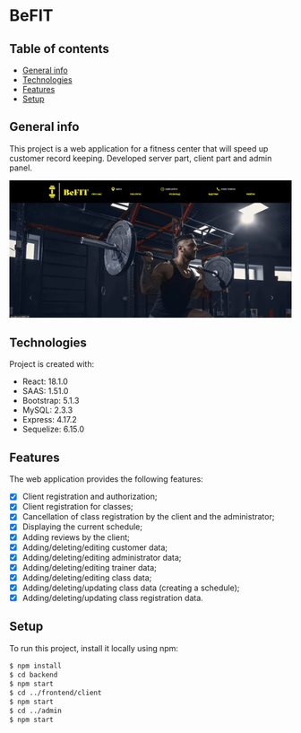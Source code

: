 # BeFIT

## Table of contents
* [General info](#general-info)
* [Technologies](#technologies)
* [Features](#features)
* [Setup](#setup)

## General info

This project is a web application for a fitness center that will speed up customer record keeping. Developed server part, client part and admin panel.

![](demo-befit.gif)

## Technologies
Project is created with:
* React: 18.1.0
* SAAS: 1.51.0
* Bootstrap: 5.1.3
* MySQL: 2.3.3
* Express: 4.17.2
* Sequelize: 6.15.0

## Features

The web application provides the following features: 
- [x] Client registration and authorization;
- [x] Client registration for classes; 
- [x] Cancellation of class registration by the client and the administrator;
- [x] Displaying the current schedule; 
- [x] Adding reviews by the client;
- [x] Adding/deleting/editing customer data; 
- [x] Adding/deleting/editing administrator data; 
- [x] Adding/deleting/editing trainer data;
- [x] Adding/deleting/editing class data;
- [x] Adding/deleting/updating class data (creating a schedule);
- [x] Adding/deleting/updating class registration data.

## Setup

To run this project, install it locally using npm:

```
$ npm install
$ cd backend
$ npm start
$ cd ../frontend/client
$ npm start
$ cd ../admin
$ npm start
```
